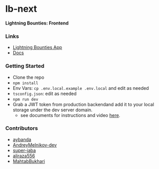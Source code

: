 # lb-next

**Lightning Bounties: Frontend**

### Links
- [Lightning Bounties App](https://app.lightningbounties.com)
- [Docs](https://docs.lightningbounties.com)

### Getting Started
- Clone the repo
- `npm install`
- Env Vars: `cp .env.local.example .env.local` and edit as needed
- `tsconfig.json`: edit as needed
- `npm run dev`
- Grab a JWT token from production backendand add it to your local storage under the dev server domain.
  - see documents for instructions and video [here](https://docs.lightningbounties.com/docs/solve-a-bounty/working-on-opensource-frontend-lb-next).

### Contributors
- [aybanda](https://github.com/aybanda)
- [AndreyMelnikov-dev](https://github.com/AndreyMelnikov-dev)
- [super-jaba](https://github.com/super-jaba)
- [aliraza556](https://github.com/aliraza556)
- [MahtabBukhari](https://github.com/MahtabBukhari)
  